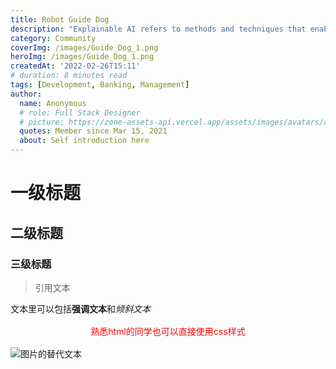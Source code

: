 ```yaml
---
title: Robot Guide Dog
description: "Explainable AI refers to methods and techniques that enable humans."
category: Community
coverImg: /images/Guide_Dog_1.png
heroImg: /images/Guide_Dog_1.png
createdAt: '2022-02-26T15:11'
# duration: 8 minutes read
tags: [Development, Banking, Management]
author:
  name: Anonymous
  # role: Full Stack Designer
  # picture: https://zone-assets-api.vercel.app/assets/images/avatars/avatar_2.jpg
  quotes: Member since Mar 15, 2021
  about: Self introduction here
---
```


<!-- 
coverImg: post封面，在post列表展示
heroImg: post头图，在post自身页面最上方展示
# 开头的项目为可选项，如果适用删去#即可显示
 -->

# 一级标题

## 二级标题

### 三级标题

> 引用文本

文本里可以包括**强调文本**和*倾斜文本*

<div style='color:red; text-align:center; font-size=2rem; margin: 1rem;'>
熟悉html的同学也可以直接使用css样式
</div>

<!-- 这里是注释，不会显示在网页中 -->
<!-- 下面是图片的引用方式，图片路径需要以/images/开头，后面接图片名称 -->
<!-- 为了避免图片命名冲突，推荐在图片名称前加上组名缩写如hci，sun等 -->
![图片的替代文本](/images/Guide_Dog_1.png)
